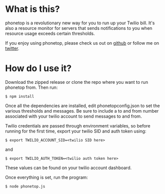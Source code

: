 # What is this?
phonetop is a revolutionary new way for you to run up your Twilio bill. It's also a resource monitor for servers that sends notifications to you when resource usage exceeds certain thresholds.

If you enjoy using phonetop, please check us out on [github](https://github.com/Longlius/phonetop) or follow me on [twitter](https://twitter.com/Longlius).

# How do I use it?

Download the zipped release or clone the repo where you want to run phonetop from. Then run:

```$ npm install```

Once all the dependencies are installed, edit phonetopconfig.json to set the various thresholds and messages. Be sure to include a to and from number associated with your twilio account to send messages to and from.

Twilio credentials are passed through environment variables, so before running for the first time, export your twilio SID and auth token using:

```$ export TWILIO_ACCOUNT_SID=<twilio SID here>```

and

```$ export TWILIO_AUTH_TOKEN=<twilio auth token here>```

These values can be found on your twilio account dashboard.

Once everything is set, run the program:

```$ node phonetop.js```
